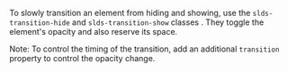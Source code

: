 To slowly transition an element from hiding and showing, use the  `slds-transition-hide` and `slds-transition-show` classes . They toggle the element's opacity and also reserve its space.

Note: To control the timing of the transition, add an additional `transition` property to control the opacity change.
